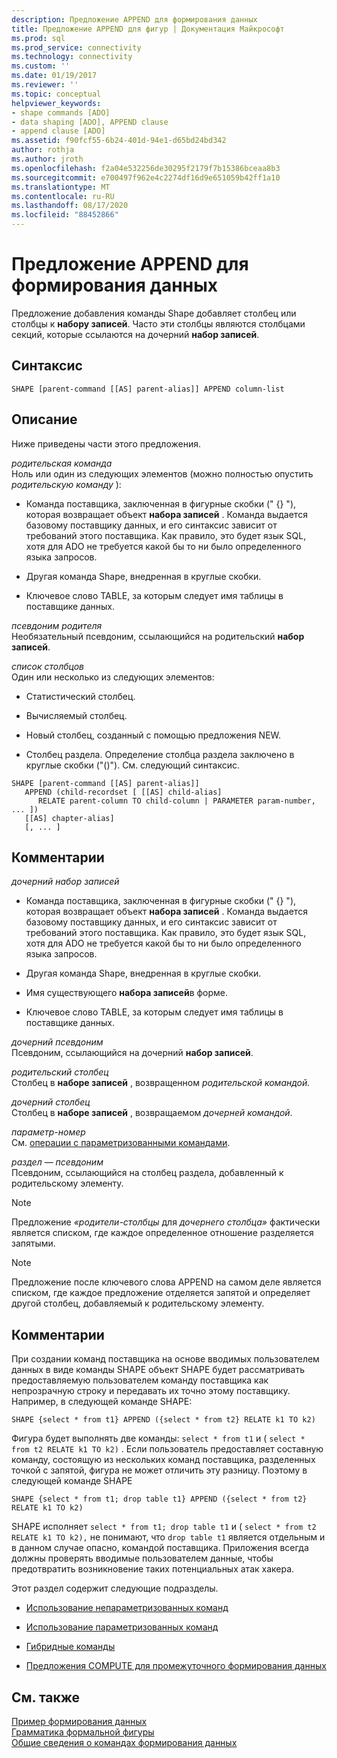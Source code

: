 ```yaml
---
description: Предложение APPEND для формирования данных
title: Предложение APPEND для фигур | Документация Майкрософт
ms.prod: sql
ms.prod_service: connectivity
ms.technology: connectivity
ms.custom: ''
ms.date: 01/19/2017
ms.reviewer: ''
ms.topic: conceptual
helpviewer_keywords:
- shape commands [ADO]
- data shaping [ADO], APPEND clause
- append clause [ADO]
ms.assetid: f90fcf55-6b24-401d-94e1-d65bd24bd342
author: rothja
ms.author: jroth
ms.openlocfilehash: f2a04e532256de30295f2179f7b15386bceaa8b3
ms.sourcegitcommit: e700497f962e4c2274df16d9e651059b42ff1a10
ms.translationtype: MT
ms.contentlocale: ru-RU
ms.lasthandoff: 08/17/2020
ms.locfileid: "88452866"
---
```

# <a name="shape-append-clause"></a>Предложение APPEND для формирования данных
Предложение добавления команды Shape добавляет столбец или столбцы к **набору записей**. Часто эти столбцы являются столбцами секций, которые ссылаются на дочерний **набор записей**.  
  
## <a name="syntax"></a>Синтаксис  
  
```  
SHAPE [parent-command [[AS] parent-alias]] APPEND column-list  
```  
  
## <a name="description"></a>Описание  
 Ниже приведены части этого предложения.  
  
 *родительская команда*  
 Ноль или один из следующих элементов (можно полностью опустить *родительскую команду* ):  
  
-   Команда поставщика, заключенная в фигурные скобки (" {} "), которая возвращает объект **набора записей** . Команда выдается базовому поставщику данных, и его синтаксис зависит от требований этого поставщика. Как правило, это будет язык SQL, хотя для ADO не требуется какой бы то ни было определенного языка запросов.  
  
-   Другая команда Shape, внедренная в круглые скобки.  
  
-   Ключевое слово TABLE, за которым следует имя таблицы в поставщике данных.  
  
 *псевдоним родителя*  
 Необязательный псевдоним, ссылающийся на родительский **набор записей**.  
  
 *список столбцов*  
 Один или несколько из следующих элементов:  
  
-   Статистический столбец.  
  
-   Вычисляемый столбец.  
  
-   Новый столбец, созданный с помощью предложения NEW.  
  
-   Столбец раздела. Определение столбца раздела заключено в круглые скобки ("()"). См. следующий синтаксис.  
  
```  
SHAPE [parent-command [[AS] parent-alias]]  
   APPEND (child-recordset [ [[AS] child-alias]   
      RELATE parent-column TO child-column | PARAMETER param-number, ... ])  
   [[AS] chapter-alias]   
   [, ... ]  
```  
  
## <a name="remarks"></a>Комментарии  
 *дочерний набор записей*  
 -   Команда поставщика, заключенная в фигурные скобки (" {} "), которая возвращает объект **набора записей** . Команда выдается базовому поставщику данных, и его синтаксис зависит от требований этого поставщика. Как правило, это будет язык SQL, хотя для ADO не требуется какой бы то ни было определенного языка запросов.  
  
-   Другая команда Shape, внедренная в круглые скобки.  
  
-   Имя существующего **набора записей**в форме.  
  
-   Ключевое слово TABLE, за которым следует имя таблицы в поставщике данных.  
  
 *дочерний псевдоним*  
 Псевдоним, ссылающийся на дочерний **набор записей**.  
  
 *родительский столбец*  
 Столбец в **наборе записей** , возвращенном *родительской командой.*  
  
 *дочерний столбец*  
 Столбец в **наборе записей** , возвращаемом *дочерней командой*.  
  
 *параметр-номер*  
 См. [операции с параметризованными командами](../../../ado/guide/data/operation-of-parameterized-commands.md).  
  
 *раздел — псевдоним*  
 Псевдоним, ссылающийся на столбец раздела, добавленный к родительскому элементу.  
  
> [!NOTE]
>  Предложение *«родители-столбцы* для *дочернего столбца»* фактически является списком, где каждое определенное отношение разделяется запятыми.  
  
> [!NOTE]
>  Предложение после ключевого слова APPEND на самом деле является списком, где каждое предложение отделяется запятой и определяет другой столбец, добавляемый к родительскому элементу.  
  
## <a name="remarks"></a>Комментарии  
 При создании команд поставщика на основе вводимых пользователем данных в виде команды SHAPE объект SHAPE будет рассматривать предоставляемую пользователем команду поставщика как непрозрачную строку и передавать их точно этому поставщику. Например, в следующей команде SHAPE:  
  
```  
SHAPE {select * from t1} APPEND ({select * from t2} RELATE k1 TO k2)  
```  
  
 Фигура будет выполнять две команды: `select * from t1` и ( `select * from t2 RELATE k1 TO k2)` . Если пользователь предоставляет составную команду, состоящую из нескольких команд поставщика, разделенных точкой с запятой, фигура не может отличить эту разницу. Поэтому в следующей команде SHAPE  
  
```  
SHAPE {select * from t1; drop table t1} APPEND ({select * from t2} RELATE k1 TO k2)  
```  
  
 SHAPE исполняет `select * from t1; drop table t1` и ( `select * from t2 RELATE k1 TO k2),` не понимают, что `drop table t1` является отдельным и в данном случае опасно, командой поставщика. Приложения всегда должны проверять вводимые пользователем данные, чтобы предотвратить возникновение таких потенциальных атак хакера.  
  
 Этот раздел содержит следующие подразделы.  
  
-   [Использование непараметризованных команд](../../../ado/guide/data/operation-of-non-parameterized-commands.md)  
  
-   [Использование параметризованных команд](../../../ado/guide/data/operation-of-parameterized-commands.md)  
  
-   [Гибридные команды](../../../ado/guide/data/hybrid-commands.md)  
  
-   [Предложения COMPUTE для промежуточного формирования данных](../../../ado/guide/data/intervening-shape-compute-clauses.md)  
  
## <a name="see-also"></a>См. также  
 [Пример формирования данных](../../../ado/guide/data/data-shaping-example.md)   
 [Грамматика формальной фигуры](../../../ado/guide/data/formal-shape-grammar.md)   
 [Общие сведения о командах формирования данных](../../../ado/guide/data/shape-commands-in-general.md)
